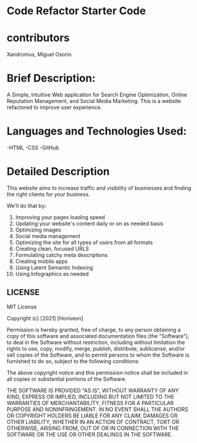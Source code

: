 # Code Refactor Starter Code

# contributors

Xandromus, Miguel Osorio

# Brief Description:

A Simple, Intuitive Web application for Search Engine Optimization, Online Reputation Management, and Social Media Marketing. This is a website refactored to improve user experience.

# Languages and Technologies Used:

-HTML
-CSS
-GitHub

# Detailed Description

This website aims to increase traffic and visibility of businesses and finding the right clients for your business.

We'll do that by:
1. Improving your pages loading speed
2. Updating your website's content daily or on as needed basis
3. Optimizing images
4. Social media management
5. Optimizing the site for all types of users from all formats
6. Creating clean, focused URLS
7. Formulating catchy meta descriptions
8. Creating mobile apps
9. Using Latent Semantic Indexing
10. Using Infographics as needed

## LICENSE

MIT License

Copyright (c) [2021] [Horiseon]

Permission is hereby granted, free of charge, to any person obtaining a copy
of this software and associated documentation files (the "Software"), to deal
in the Software without restriction, including without limitation the rights
to use, copy, modify, merge, publish, distribute, sublicense, and/or sell
copies of the Software, and to permit persons to whom the Software is
furnished to do so, subject to the following conditions:

The above copyright notice and this permission notice shall be included in all
copies or substantial portions of the Software.

THE SOFTWARE IS PROVIDED "AS IS", WITHOUT WARRANTY OF ANY KIND, EXPRESS OR
IMPLIED, INCLUDING BUT NOT LIMITED TO THE WARRANTIES OF MERCHANTABILITY,
FITNESS FOR A PARTICULAR PURPOSE AND NONINFRINGEMENT. IN NO EVENT SHALL THE
AUTHORS OR COPYRIGHT HOLDERS BE LIABLE FOR ANY CLAIM, DAMAGES OR OTHER
LIABILITY, WHETHER IN AN ACTION OF CONTRACT, TORT OR OTHERWISE, ARISING FROM,
OUT OF OR IN CONNECTION WITH THE SOFTWARE OR THE USE OR OTHER DEALINGS IN THE
SOFTWARE.

